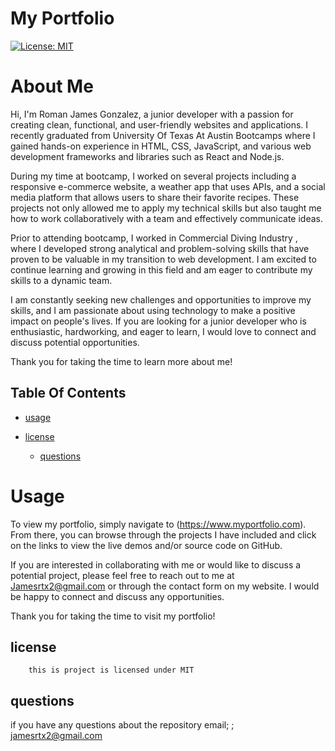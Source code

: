 # My Portfolio

[![License: MIT](https://img.shields.io/badge/License-MIT-yellow.svg)](https://opensource.org/licenses/MIT)

# About Me

Hi, I'm Roman James Gonzalez, a junior developer with a passion for creating clean, functional, and user-friendly websites and applications. I recently graduated from University Of Texas At Austin Bootcamps where I gained hands-on experience in HTML, CSS, JavaScript, and various web development frameworks and libraries such as React and Node.js.

During my time at bootcamp, I worked on several projects including a responsive e-commerce website, a weather app that uses APIs, and a social media platform that allows users to share their favorite recipes. These projects not only allowed me to apply my technical skills but also taught me how to work collaboratively with a team and effectively communicate ideas.

Prior to attending bootcamp, I worked in Commercial Diving Industry , where I developed strong analytical and problem-solving skills that have proven to be valuable in my transition to web development. I am excited to continue learning and growing in this field and am eager to contribute my skills to a dynamic team.

I am constantly seeking new challenges and opportunities to improve my skills, and I am passionate about using technology to make a positive impact on people's lives. If you are looking for a junior developer who is enthusiastic, hardworking, and eager to learn, I would love to connect and discuss potential opportunities.

Thank you for taking the time to learn more about me!
 

  ## Table Of Contents

  * [usage](#usage)
  
* [license](#license)

  * [questions](#questions)

# Usage

To view my portfolio, simply navigate to (https://www.myportfolio.com). From there, you can browse through the projects I have included and click on the links to view the live demos and/or source code on GitHub.

If you are interested in collaborating with me or would like to discuss a potential project, please feel free to reach out to me at Jamesrtx2@gmail.com or through the contact form on my website. I would be happy to connect and discuss any opportunities.

Thank you for taking the time to visit my portfolio!
 
  ## license

        this is project is licensed under MIT


  ## questions

  if you have any questions about the repository email;
 ; jamesrtx2@gmail.com 

